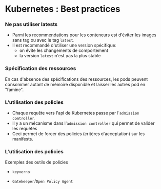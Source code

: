 # Kubernetes : Best practices



### Ne pas utiliser latests
- Parmi les recommendations pour les conteneurs est d'éviter les images
sans tag ou avec le tag `latest`.
- Il est recommandé d'utiliser une version spécifique:
    - on évite les changements de comportement
    - la version `latest` n'est pas la plus stable 


### Spécification des ressources
En cas d'absence des spécifications des ressources, les pods peuvent consommer
autant de mémoire disponible et laisser les autres pod en "famine".


### L'utilisation des policies
- Chaque requête vers l'api de Kubernetes passe par l'`admission controller`.
- Il y a un  mécanisme dans l'`admission controller` qui  permet de valider les requêtes
- Ceci permet de forcer des policies (critères d'acceptation) sur les manifests.


### L'utilisation des policies
Exemples des outils de policies

- `keyverno`

- `Gatekeeper`/`Open Policy Agent`
